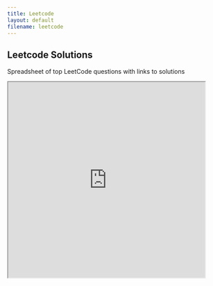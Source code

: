 ```yaml
---
title: Leetcode 
layout: default
filename: leetcode
--- 
```

## Leetcode Solutions

Spreadsheet of top LeetCode questions with links to solutions

<iframe src="https://docs.google.com/spreadsheets/d/e/2PACX-1vS9h12muhuReKm4FcTIHpmdCOresON5-BeWhe2PEF-jhu05ToLh6Wc9zMjKUD0aAnFjTwETxYpID3oK/pubhtml?gid=0&amp;single=true&amp;widget=true&amp;headers=false" style="text-align: center; height: 450px; width: 90%"></iframe>
